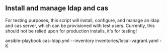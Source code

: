 ## Install and manage ldap and cas

For testing purposes, this script will install, configure, and manage an ldap and cas server, which can be provisioned with test users.  Currently, this should not be relied upon for production installs, it's for testing!

ansible-playbook cas-ldap.yml --inventory inventories/local-vagrant.yaml -K
